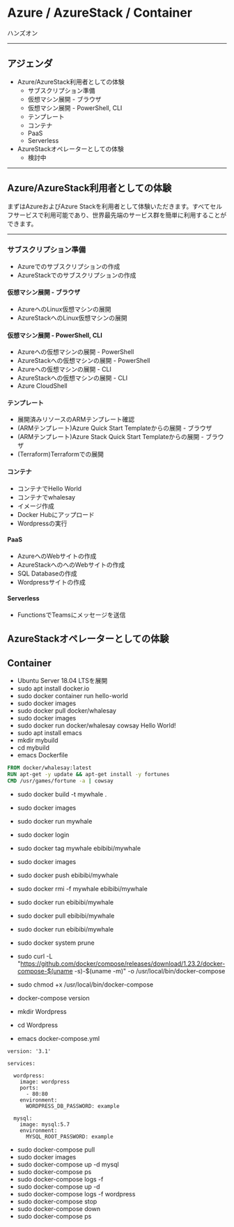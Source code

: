 # Azure / AzureStack / Container

ハンズオン

---

## アジェンダ

- Azure/AzureStack利用者としての体験
  - サブスクリプション準備
  - 仮想マシン展開 - ブラウザ
  - 仮想マシン展開 - PowerShell, CLI
  - テンプレート
  - コンテナ
  - PaaS
  - Serverless
- AzureStackオペレーターとしての体験
  - 検討中

---

## Azure/AzureStack利用者としての体験

まずはAzureおよびAzure Stackを利用者として体験いただきます。すべてセルフサービスで利用可能であり、世界最先端のサービス群を簡単に利用することができます。

---

### サブスクリプション準備

- Azureでのサブスクリプションの作成
- AzureStackでのサブスクリプションの作成

#### 仮想マシン展開 - ブラウザ

- AzureへのLinux仮想マシンの展開
- AzureStackへのLinux仮想マシンの展開

#### 仮想マシン展開 - PowerShell, CLI

- Azureへの仮想マシンの展開 - PowerShell
- AzureStackへの仮想マシンの展開 - PowerShell
- Azureへの仮想マシンの展開 - CLI
- AzureStackへの仮想マシンの展開 - CLI
- Azure CloudShell

#### テンプレート

- 展開済みリソースのARMテンプレート確認
- (ARMテンプレート)Azure Quick Start Templateからの展開 - ブラウザ
- (ARMテンプレート)Azure Stack Quick Start Templateからの展開 - ブラウザ
- (Terraform)Terraformでの展開

#### コンテナ

- コンテナでHello World
- コンテナでwhalesay
- イメージ作成
- Docker Hubにアップロード
- Wordpressの実行

#### PaaS

- AzureへのWebサイトの作成
- AzureStackへのへのWebサイトの作成
- SQL Databaseの作成
- Wordpressサイトの作成

#### Serverless

- FunctionsでTeamsにメッセージを送信

## AzureStackオペレーターとしての体験

## Container

- Ubuntu Server 18.04 LTSを展開
- sudo apt install docker.io
- sudo docker container run hello-world
- sudo docker images
- sudo docker pull docker/whalesay
- sudo docker images
- sudo docker run docker/whalesay cowsay Hello World!
- sudo apt install emacs
- mkdir mybuild
- cd mybuild
- emacs Dockerfile

```dockerfile
FROM docker/whalesay:latest
RUN apt-get -y update && apt-get install -y fortunes
CMD /usr/games/fortune -a | cowsay
```

- sudo docker build -t mywhale .
- sudo docker images
- sudo docker run mywhale
- sudo docker login
- sudo docker tag mywhale ebibibi/mywhale
- sudo docker images
- sudo docker push ebibibi/mywhale
- sudo docker rmi -f mywhale ebibibi/mywhale
- sudo docker run ebibibi/mywhale
- sudo docker pull ebibibi/mywhale
- sudo docker run ebibibi/mywhale
- sudo docker system prune

- sudo curl -L "https://github.com/docker/compose/releases/download/1.23.2/docker-compose-$(uname -s)-$(uname -m)" -o /usr/local/bin/docker-compose
- sudo chmod +x /usr/local/bin/docker-compose
- docker-compose version
- mkdir Wordpress
- cd Wordpress
- emacs docker-compose.yml

```docker-compose
version: '3.1'

services:

  wordpress:
    image: wordpress
    ports:
      - 80:80
    environment:
      WORDPRESS_DB_PASSWORD: example

  mysql:
    image: mysql:5.7
    environment:
      MYSQL_ROOT_PASSWORD: example
```

- sudo docker-compose pull
- sudo docker images
- sudo docker-compose up -d mysql
- sudo docker-compose ps
- sudo docker-compose logs -f
- sudo docker-compose up -d
- sudo docker-compose logs -f wordpress
- sudo docker-compose stop
- sudo docker-compose down
- sudo docker-compose ps

